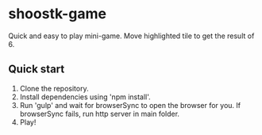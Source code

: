 # shoostk-game
Quick and easy to play mini-game. Move highlighted tile to get the result of 6.

## Quick start
1. Clone the repository.
2. Install dependencies using 'npm install'.
3. Run 'gulp' and wait for browserSync to open the browser for you. If browserSync fails, run http server in main folder.
4. Play!

